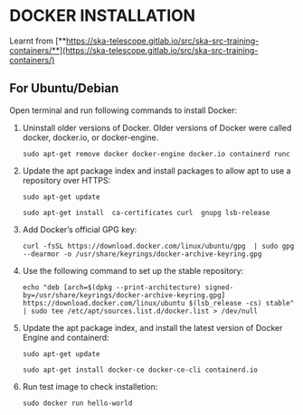 # DOCKER INSTALLATION

Learnt from [**https://ska-telescope.gitlab.io/src/ska-src-training-containers/**](https://ska-telescope.gitlab.io/src/ska-src-training-containers/)

## For Ubuntu/Debian
Open terminal and run following commands to install Docker:
1. Uninstall older versions of Docker. Older versions of Docker were called docker, docker.io, or docker-engine.
   
   ```sudo apt-get remove docker docker-engine docker.io containerd runc```
   
2. Update the apt package index and install packages to allow apt to use a repository over HTTPS:

    ```sudo apt-get update```

    ```sudo apt-get install  ca-certificates curl  gnupg lsb-release```
    
3. Add Docker’s official GPG key:

    ```curl -fsSL https://download.docker.com/linux/ubuntu/gpg  | sudo gpg --dearmor -o /usr/share/keyrings/docker-archive-keyring.gpg```
    
 4. Use the following command to set up the stable repository:

    ```echo "deb [arch=$(dpkg --print-architecture) signed-by=/usr/share/keyrings/docker-archive-keyring.gpg] https://download.docker.com/linux/ubuntu $(lsb_release -cs) stable" | sudo tee /etc/apt/sources.list.d/docker.list > /dev/null```
    
5. Update the apt package index, and install the latest version of Docker Engine and containerd:

    ```sudo apt-get update```
      
    ```sudo apt-get install docker-ce docker-ce-cli containerd.io```
    
6. Run test image to check installetion:
      
     ```sudo docker run hello-world```


